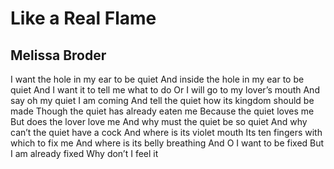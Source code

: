 # Like a Real Flame
## Melissa Broder
I want the hole in my ear to be quiet
And inside the hole in my ear to be quiet
And I want it to tell me what to do
Or I will go to my lover’s mouth
And say oh my quiet
I am coming
And tell the quiet how its kingdom should be made
Though the quiet has already eaten me
Because the quiet loves me
But does the lover love me
And why must the quiet be so quiet
And why can’t the quiet have a cock
And where is its violet mouth
Its ten fingers with which to fix me
And where is its belly breathing
And O I want to be fixed
But I am already fixed
Why don’t I feel it